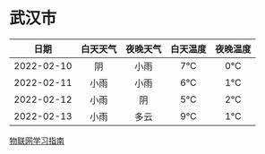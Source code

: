 # 武汉市
|日期|白天天气|夜晚天气|白天温度|夜晚温度|
|:--:|:--:|:--:|:--:|:--:|
|2022-02-10|阴|小雨|7℃|0℃|
|2022-02-11|小雨|小雨|6℃|1℃|
|2022-02-12|小雨|阴|5℃|2℃|
|2022-02-13|小雨|多云|9℃|1℃|
 
[物联网学习指南](http://doc.lziqi.top/IoT)
